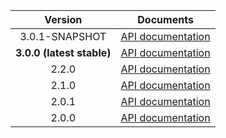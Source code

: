 | Version | Documents |
|:---:|---|
| 3.0.1-SNAPSHOT | [API documentation](3.0.1-SNAPSHOT) |
| **3.0.0 (latest stable)** | [API documentation](latest-stable) |
| 2.2.0 | [API documentation](2.2.0) |
| 2.1.0 | [API documentation](2.1.0) |
| 2.0.1 | [API documentation](2.0.1) |
| 2.0.0 | [API documentation](2.0.0) |
